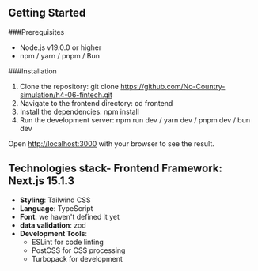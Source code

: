 ## Getting Started

###Prerequisites

- Node.js v19.0.0 or higher
- npm / yarn / pnpm / Bun

###Installation

1. Clone the repository: git clone https://github.com/No-Country-simulation/h4-06-fintech.git
2. Navigate to the frontend directory: cd frontend
3. Install the dependencies: npm install
4. Run the development server: npm run dev / yarn dev / pnpm dev / bun dev

Open [http://localhost:3000](http://localhost:3000) with your browser to see the result.

## Technologies stack- **Frontend Framework**: Next.js 15.1.3

- **Styling**: Tailwind CSS
- **Language**: TypeScript
- **Font**: we haven't defined it yet
- **data validation**: zod
- **Development Tools**:
  - ESLint for code linting
  - PostCSS for CSS processing
  - Turbopack for development
